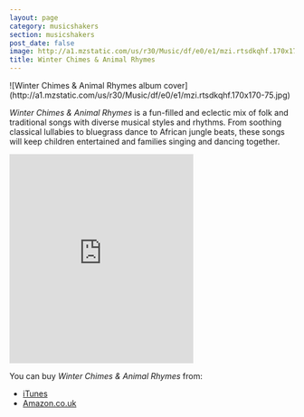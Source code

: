 ```yaml
---
layout: page
category: musicshakers
section: musicshakers
post_date: false
image: http://a1.mzstatic.com/us/r30/Music/df/e0/e1/mzi.rtsdkqhf.170x170-75.jpg
title: Winter Chimes & Animal Rhymes
---
```


<aside class="inset right">
![Winter Chimes & Animal Rhymes album cover](http://a1.mzstatic.com/us/r30/Music/df/e0/e1/mzi.rtsdkqhf.170x170-75.jpg)
</aside>

*Winter Chimes & Animal Rhymes* is a fun-filled and eclectic mix of folk and traditional songs with diverse musical styles and rhythms. From soothing classical lullabies to bluegrass dance to African jungle beats, these songs will keep children entertained and families singing and dancing together.

<iframe src="https://widgets.itunes.apple.com/widget.html?c=gb&brc=FFFFFF&blc=FFFFFF&trc=FFFFFF&tlc=FFFFFF&d=&t=&m=music&e=album&w=325&h=370&ids=368007674&wt=discovery&partnerId=&affiliate_id=&at=&ct=" frameborder=0 style="overflow-x:hidden;overflow-y:hidden;width:325px;height: 370px;border:0px"></iframe>

You can buy *Winter Chimes & Animal Rhymes* from:

- [iTunes](https://itunes.apple.com/gb/album/winter-chimes-animal-rhymes/id368007674)
- [Amazon.co.uk](http://www.amazon.co.uk/Winter-Chimes-Animal-Rhymes/dp/B005FFPQ22/)